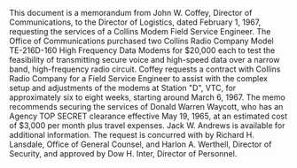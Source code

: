 This document is a memorandum from John W. Coffey, Director of Communications, to the Director of Logistics, dated February 1, 1967, requesting the services of a Collins Modem Field Service Engineer. The Office of Communications purchased two Collins Radio Company Model TE-216D-160 High Frequency Data Modems for $20,000 each to test the feasibility of transmitting secure voice and high-speed data over a narrow band, high-frequency radio circuit. Coffey requests a contract with Collins Radio Company for a Field Service Engineer to assist with the complex setup and adjustments of the modems at Station "D", VTC, for approximately six to eight weeks, starting around March 6, 1967. The memo recommends securing the services of Donald Warren Waycott, who has an Agency TOP SECRET clearance effective May 19, 1965, at an estimated cost of $3,000 per month plus travel expenses. Jack W. Andrews is available for additional information. The request is concurred with by Richard H. Lansdale, Office of General Counsel, and Harlon A. Werthell, Director of Security, and approved by Dow H. Inter, Director of Personnel.
